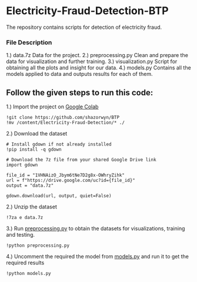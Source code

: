 # Electricity-Fraud-Detection-BTP

The repository contains scripts for detection of electricity fraud. 
### File Description
1.) data.7z
Data for the project.
2.) preprocessing.py
Clean and prepare the data for visualization and further training.
3.) visualization.py
Script for obtaining all the plots and insight for our data.
4.) models.py
Contains all the models applied to data and outputs results for each of them.

## Follow the given steps to run this code:


1.) Import the project on [Google Colab](https://colab.research.google.com/)
```
!git clone https://github.com/shazorwyn/BTP
!mv /content/Electricity-Fraud-Detection/* ./
```
2.) Download the dataset
```
# Install gdown if not already installed
!pip install -q gdown

# Download the 7z file from your shared Google Drive link
import gdown

file_id = "1VHNAizO_Jbym6tNe7D2g8x-OWhryZihk"
url = f"https://drive.google.com/uc?id={file_id}"
output = "data.7z"

gdown.download(url, output, quiet=False)

```

2.) Unzip the dataset

```
!7za e data.7z
```

3.) Run [preprocessing.py](preprocessing.py) to obtain the datasets for visualizations, training and testing.

```
!python preprocessing.py
```

4.) Uncomment the required the model from [models.py](models.py) and run it to get the required results

```
!python models.py
```
